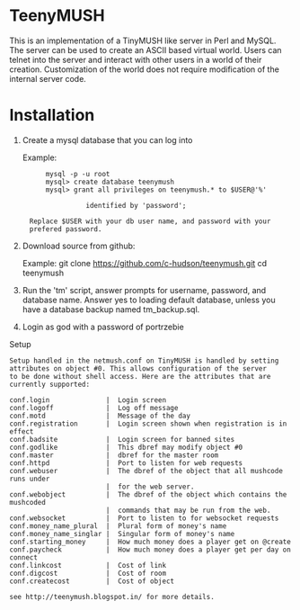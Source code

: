 # TeenyMUSH
This is an implementation of a TinyMUSH like server in Perl and
MySQL. The server can be used to create an ASCII based virtual world.
Users can telnet into the server and interact with other users in a world
of their creation. Customization of the world does not require
modification of the internal server code. 


# Installation
   1. Create a mysql database that you can log into
 
      Example:
```
         mysql -p -u root
         mysql> create database teenymush
         mysql> grant all privileges on teenymush.* to $USER@'%'

                   identified by 'password';
```

         Replace $USER with your db user name, and password with your
         prefered password.

   2. Download source from github:

      Example: git clone https://github.com/c-hudson/teenymush.git
               cd teenymush

   3. Run the 'tm' script, answer prompts for username, password, and
      database name. Answer yes to loading default database, unless you
      have a database backup named tm_backup.sql.

   4. Login as god with a password of portrzebie


Setup
~~~~~
Setup handled in the netmush.conf on TinyMUSH is handled by setting
attributes on object #0. This allows configuration of the server
to be done without shell access. Here are the attributes that are
currently supported:

conf.login              |  Login screen
conf.logoff             |  Log off message
conf.motd               |  Message of the day
conf.registration       |  Login screen shown when registration is in effect
conf.badsite            |  Login screen for banned sites
conf.godlike            |  This dbref may modify object #0
conf.master             |  dbref for the master room
conf.httpd              |  Port to listen for web requests
conf.webuser            |  The dbref of the object that all mushcode runs under
                        |  for the web server.
conf.webobject          |  The dbref of the object which contains the mushcoded
                        |  commands that may be run from the web.
conf.websocket          |  Port to listen to for websocket requests
conf.money_name_plural  |  Plural form of money's name
conf.money_name_singlar |  Singular form of money's name
conf.starting_money     |  How much money does a player get on @create
conf.paycheck           |  How much money does a player get per day on connect
conf.linkcost           |  Cost of link
conf.digcost            |  Cost of room
conf.createcost         |  Cost of object

see http://teenymush.blogspot.in/ for more details.
